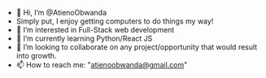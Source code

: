 - 👋 Hi, I’m @AtienoObwanda
- Simply put, I enjoy getting computers to do things my way!
- 👀 I’m interested in Full-Stack web development
- 🌱 I’m currently learning Python/React JS
- 💞️ I’m looking to collaborate on any project/opportunity that would result into growth.
- 📫 How to reach me: "atienoobwanda@gmail.com"

<!---
AtienoObwanda/AtienoObwanda is a ✨ special ✨ repository because its `README.md` (this file) appears on your GitHub profile.
You can click the Preview link to take a look at your changes.
--->
